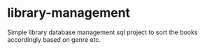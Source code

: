 # library-management
Simple library database management sql project to sort the books accordingly based on genre etc.

